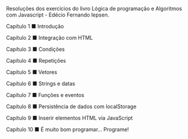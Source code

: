 Resoluções dos exercícios do livro Lógica de programação e Algoritmos com Javascript - Edécio Fernando Iepsen.

Capítulo 1 ■ Introdução

Capítulo 2 ■ Integração com HTML

Capítulo 3 ■ Condições

Capítulo 4 ■ Repetições

Capítulo 5 ■ Vetores

Capítulo 6 ■ Strings e datas

Capítulo 7 ■ Funções e eventos

Capítulo 8 ■ Persistência de dados com localStorage

Capítulo 9 ■ Inserir elementos HTML via JavaScript

Capítulo 10 ■ É muito bom programar... Programe!
